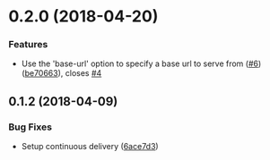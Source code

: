 <a name="0.2.0"></a>
# 0.2.0 (2018-04-20)


### Features

* Use the 'base-url' option to specify a base url to serve from ([#6](https://github.com/LukasHechenberger/broken-link-checker-local/issues/6)) ([be70663](https://github.com/LukasHechenberger/broken-link-checker-local/commits/be70663)), closes [#4](https://github.com/LukasHechenberger/broken-link-checker-local/issues/4)




<a name="0.1.2"></a>
## 0.1.2 (2018-04-09)


### Bug Fixes

* Setup continuous delivery ([6ace7d3](https://github.com/LukasHechenberger/broken-link-checker-local/commits/6ace7d3))



